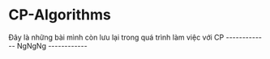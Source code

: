 # CP-Algorithms
Đây là những bài mình còn lưu lại trong quá trình làm việc với CP ------------- NgNgNg ------------




	
	
 
